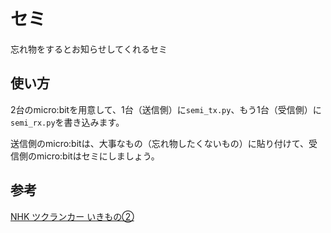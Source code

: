 # セミ
忘れ物をするとお知らせしてくれるセミ

## 使い方
2台のmicro:bitを用意して、1台（送信側）に`semi_tx.py`、もう1台（受信側）に`semi_rx.py`を書き込みます。

送信側のmicro:bitは、大事なもの（忘れ物したくないもの）に貼り付けて、受信側のmicro:bitはセミにしましょう。

## 参考
[NHK ツクランカー いきもの②](https://www.nhk.or.jp/school/common/barcode/?das_id=D0005180445_00000)
